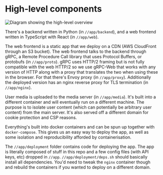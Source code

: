 # High-level components

![Diagram showing the high-level overview](overview.png)

There's a backend written in Python (in `//app/backend`), and a web frontend written in TypeScript with React (in `//app/web`).

The web frontend is a static app that we deploy on a CDN (AWS CloudFront through an S3 bucket). The web frontend talks to the backend through gRPC, a Remote Procedure Call library that uses Protocol Buffers, or protobufs (in `//app/proto`). gRPC uses HTTP/2 framing but is not fully compatible with the web HTTP/2 so we use gRPC-Web that works with any version of HTTP along with a proxy that translates the two when using these in the browser. For that there's Envoy proxy (in `//app/proxy`). Additionally the deployed version has an nginx reverse proxy for TLS termination (in `//app/nginx`).

User media is uploaded to the media server (in `//app/media`). It's built into a different container and will eventually run on a different machine. The purpose is to isolate user content (which can potentially be arbitrary user content) from the main server. It's also served off a different domain for cookie protection and CSP reasons.

Everything's built into docker containers and can be spun up together with `docker-compose`. This gives us an easy way to deploy the app, as well as some isolation and reproducibility afforded by containerisation.

The `//app/deployment` folder contains code for deploying the app. The app is literally composed of stuff in this repo and a few config files (with API keys, etc) dropped in `//app`. `//app/deployment/deps.sh` should basically install all dependencies. You'd need to tweak the `nginx` container though and rebuild the containers if you wanted to deploy on a different domain.
